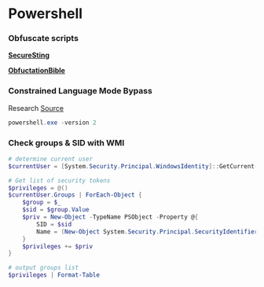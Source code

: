 # Powershell

### Obfuscate scripts

[**SecureSting**](https://www.wietzebeukema.nl/blog/powershell-obfuscation-using-securestring)

[**ObfuctationBible**](https://github.com/t3l3machus/PowerShell-Obfuscation-Bible)

### Constrained Language Mode Bypass

Research [Source](https://pentestn00b.wordpress.com/2017/03/20/simple-bypass-for-powershell-constrained-language-mode/)&#x20;

```powershell
powershell.exe -version 2
```

### Check groups & SID with WMI

```powershell
# determine current user
$currentUser = [System.Security.Principal.WindowsIdentity]::GetCurrent()

# Get list of security tokens
$privileges = @()
$currentUser.Groups | ForEach-Object {
    $group = $_
    $sid = $group.Value
    $priv = New-Object -TypeName PSObject -Property @{
        SID = $sid
        Name = (New-Object System.Security.Principal.SecurityIdentifier($sid)).Translate([System.Security.Principal.NTAccount]).Value
    }
    $privileges += $priv
}

# output groups list
$privileges | Format-Table
```
